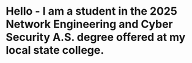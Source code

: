 # Hello - I am a student in the 2025 Network Engineering and Cyber Security A.S. degree offered at my local state college.

